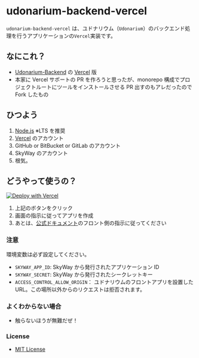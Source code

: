 # udonarium-backend-vercel

`udonarium-backend-vercel` は、ユドナリウム（`Udonarium`）のバックエンド処理を行うアプリケーションの`Vercel`実装です。

## なにこれ？

- [Udonarium-Backend](https://github.com/TK11235/udonarium-backend) の [Vercel](https://vercel.com/home) 版
- 本家に Vercel サポートの PR を作ろうと思ったが、monorepo 構成でプロジェクトルートにツールをインストールさせる PR 出すのもアレだったので Fork したもの

## ひつよう

1. [Node.js](https://nodejs.org/en/) ※LTS を推奨
2. [Vercel](https://vercel.com/home) のアカウント
3. GitHub or BitBucket or GitLab のアカウント
4. SkyWay のアカウント
5. 根気。

## どうやって使うの？

[![Deploy with Vercel](https://vercel.com/button)](https://vercel.com/new/clone?repository-url=https%3A%2F%2Fgithub.com%2FSavageChieftain%2Fudonarium-backend-vercel&env=SKYWAY_APP_ID,SKYWAY_SECRET,ACCESS_CONTROL_ALLOW_ORIGIN&project-name=my-udonarium-backend-vercel&repository-name=my-udonarium-backend-vercel)

1. 上記のボタンをクリック
2. 画面の指示に従ってアプリを作成
3. あとは、[公式ドキュメント](https://github.com/TK11235/udonarium/blob/master/README.md)のフロント側の指示に従ってください

### 注意

環境変数は必ず設定してください。

- `SKYWAY_APP_ID`: SkyWay から発行されたアプリケーション ID
- `SKYWAY_SECRET`: SkyWay から発行されたシークレットキー
- `ACCESS_CONTROL_ALLOW_ORIGIN`： ユドナリウムのフロントアプリを設置した URL。この場所以外からのリクエストは拒否されます。

### よくわからない場合

- 触らないほうが無難だぜ！

### License

- [MIT License](./LICENSE)

